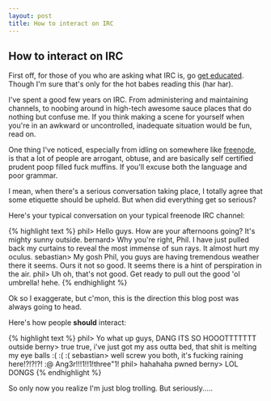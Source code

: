 ```yaml
---
layout: post
title: How to interact on IRC
---
```


## How to interact on IRC

First off, for those of you who are asking what IRC is, go [get educated](http://en.wikipedia.org/wiki/Internet_Relay_Chat). Though I'm sure that's only for the hot babes reading this (har har).

I've spent a good few years on IRC. From administering and maintaining channels, to noobing around in high-tech awesome sauce places that do nothing but confuse me. If you think making a scene for yourself when you're in an awkward or uncontrolled, inadequate situation would be fun, read on.

One thing I've noticed, especially from idling on somewhere like [freenode](http://freenode.org/), is that a lot of people are arrogant, obtuse, and are basically self certified prudent poop filled fuck muffins. If you'll excuse both the language and poor grammar.

I mean, when there's a serious conversation taking place, I totally agree that some etiquette should be upheld. But when did everything get so serious?

Here's your typical conversation on your typical freenode IRC channel:

{% highlight text %}
phil> Hello guys. How are your afternoons going? It's mighty sunny outside.
bernard> Why you're right, Phil. I have just pulled back my curtains to reveal the most immense of sun rays.
                 It almost hurt my oculus.
sebastian> My gosh Phil, you guys are having tremendous weather there it seems. Ours it not so good.
                     It seems there is a hint of perspiration in the air.
phil> Uh oh, that's not good. Get ready to pull out the good 'ol umbrella! hehe.
{% endhighlight %}

Ok so I exaggerate, but c'mon, this is the direction this blog post was always going to head.

Here's how people **should** interact:

{% highlight text %}
phil> Yo what up guys, DANG ITS SO HOOOTTTTTTT outside
berny> true true, i've just got my ass outta bed, that shit is melting my eye balls :( :( :(
sebastian> well screw you both, it's fucking raining here!?!?!?! :@ Ang3r!!!1!!1!three"1!
phil> hahahaha pwned
berny> LOL DONGS
{% endhighlight %}

So only now you realize I'm just blog trolling. But seriously.....